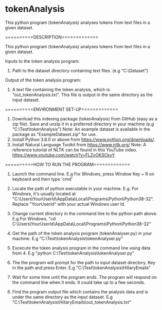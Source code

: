 # tokenAnalysis
This python program (tokenAnalysis) analyses tokens from text files in a given dataset.

==========DESCRIPTION=============

This python program (tokenAnalysis) analyses tokens from text files in a given dataset.

Inputs to the token analysis program: 
1. Path to the dataset directory containing text files. (e.g "C:\Dataset")

Output of the token analysis program:
1. A text file containing the token analysis, which is "out_tokenAnalysis.txt". This file is output in the same directory as the input dataset.

==========ENVIRONMENT SET-UP=============
1. Download this indexing package (tokenAnalysis) from GitHub (easy as a zip file). Save and unzip it in a preferred directory in your machine (e.g "C:\Test\tokenAnalysis")
Note: An example dataset is available in the package as "ExampleDataset.zip" for use.
2. Install Python 3.8.0 or above from https://www.python.org/downloads/.
3. Install Natural Language Toolkit from https://www.nltk.org/
Note: A reference tutorial of NLTK can be found in this YouTube video. https://www.youtube.com/watch?v=FLZvOKSCkxY


==========HOW TO RUN THE PROGRAM=============
1. Launch the command line. 
E.g For Windows, press Window Key + R on keyboard and then type 'cmd'

2. Locate the path of python executable in your machine. 
E.g. For Windows, it's usually located at "C:\Users\YourUserId\AppData\Local\Programs\Python\Python38-32". Replace "YourUserId" with your actual Windows user Id.

3. Change current directory in the command line to the python path above.
E.g For Windows, "cd C:\Users\YourUserId\AppData\Local\Programs\Python\Python38-32"

4. Get the path of the token analysis program (tokenAnalyser.py) in your machine.
E.g "C:\Test\tokenAnalysis\tokenAnalyser.py"

5. Excecute the token analysis program in the command line using data from 4.
E.g "python C:\Test\tokenAnalysis\tokenAnalyser.py"

6. The the program will prompt for the path to input dataset directory. Key in the path and press Enter.
E.g "C:\Test\tokenAnalysis\HillaryEmails"

7. Wait for some time until the program ends. The program will respond on the command line when it ends. It could take up to a few seconds.

8. Find the program output file which contains the analysis data and is under the same directory as the input dataset.
E.g "C:\Test\tokenAnalysis\HillaryEmails\out_tokenAnalysis.txt"
